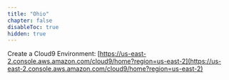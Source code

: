 ```yaml
---
title: "Ohio"
chapter: false
disableToc: true
hidden: true
---
```


Create a Cloud9 Environment: [https://us-east-2.console.aws.amazon.com/cloud9/home?region=us-east-2](https://us-east-2.console.aws.amazon.com/cloud9/home?region=us-east-2)
